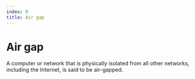```yaml
---
index: 0
title: Air gap
---
```

# Air gap

A computer or network that is physically isolated from all other networks, including the Internet, is said to be air-gapped.